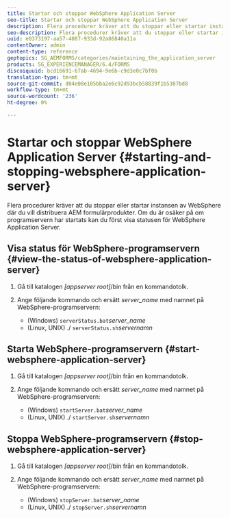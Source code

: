 ```yaml
---
title: Startar och stoppar WebSphere Application Server
seo-title: Startar och stoppar WebSphere Application Server
description: Flera procedurer kräver att du stoppar eller startar instansen av WebSphere där du vill distribuera AEM formulärprodukter. I det här dokumentet beskrivs hur du startar och stoppar WebSphere Application Server.
seo-description: Flera procedurer kräver att du stoppar eller startar instansen av WebSphere där du vill distribuera AEM formulärprodukter. I det här dokumentet beskrivs hur du startar och stoppar WebSphere Application Server.
uuid: e0373197-aa57-4087-933d-92a86840a11a
contentOwner: admin
content-type: reference
geptopics: SG_AEMFORMS/categories/maintaining_the_application_server
products: SG_EXPERIENCEMANAGER/6.4/FORMS
discoiquuid: bcd16691-67ab-4694-9e6b-c9d3e0c7bf0b
translation-type: tm+mt
source-git-commit: d04e08e105bba2e6c92d93bcb58839f1b5307bd8
workflow-type: tm+mt
source-wordcount: '236'
ht-degree: 0%

---
```



# Startar och stoppar WebSphere Application Server {#starting-and-stopping-websphere-application-server}

Flera procedurer kräver att du stoppar eller startar instansen av WebSphere där du vill distribuera AEM formulärprodukter. Om du är osäker på om programservern har startats kan du först visa statusen för WebSphere Application Server.

## Visa status för WebSphere-programservern {#view-the-status-of-websphere-application-server}

1. Gå till katalogen *[appserver root]*/bin från en kommandotolk.
1. Ange följande kommando och ersätt *server_name* med namnet på WebSphere-programservern:

   * (Windows) `serverStatus.bat`*server_name*
   * (Linux, UNIX) ./ `serverStatus.sh`*servernamn*

## Starta WebSphere-programservern {#start-websphere-application-server}

1. Gå till katalogen *[appserver root]*/bin från en kommandotolk.
1. Ange följande kommando och ersätt *server_name* med namnet på WebSphere-programservern:

   * (Windows) `startServer.bat`*server_name*
   * (Linux, UNIX) ./ `startServer.sh`*servernamn*

## Stoppa WebSphere-programservern {#stop-websphere-application-server}

1. Gå till katalogen *[appserver root]*/bin från en kommandotolk.
1. Ange följande kommando och ersätt *server_name* med namnet på WebSphere-programservern:

   * (Windows) `stopServer.bat`*server_name*
   * (Linux, UNIX) ./ `stopServer.sh`*servernamn*

